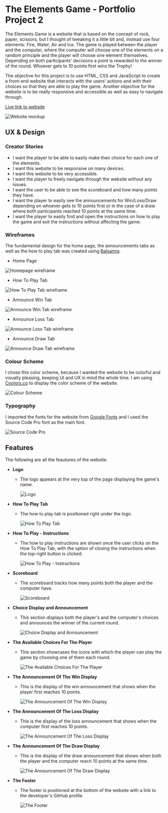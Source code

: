 # **The Elements Game - Portfolio Project 2**

The Elements Game is a website that is based on the concept of rock, paper, scissors, but I thought of tweaking it a little bit and, instead use four elements: Fire, Water, Air and Ice. The game is played between the player and the computer, where the computer will choose one of the elements on a random principle and the player will choose one element themselves. Depending on both participants' decisions a point is rewarded to the winner of the round. Whoever gets to 10 points first wins the Trophy!

The objective for this project is to use HTML, CSS and JavaScript to create a front-end website that interacts with the users' actions and with their choices so that they are able to play the game. Another objective for the website is to be really responsive and accessible as well as easy to navigate through.

[Live link to website](https://devnickocodes.github.io/the-elements-game/)

![Website mockup](https://github.com/devnickocodes/the-elements-game/blob/main/documentation/mock-up.png)

## **UX & Design**

### **Creator Stories**

- I want the player to be able to easily make their choice for each one of the elements.
- I want this website to be responsive on many devices.
- I want this website to be very accessible.
- I want the player to freely navigate through the website without any issues.
- I want the user to be able to see the scoreboard and how many points they have.
- I want the player to easily see the announcements for Win/Loss/Draw depending on whoever gets to 10 points first or in the case of a draw where both participants reached 10 points at the same time.
- I want the player to easily find and open the instructions on how to play the game and exit the instructions without affecting the game.

### **Wireframes**

The fundamental design for the home page, the announcements tabs as well as the how to play tab was created using [Balsamiq](https://balsamiq.com/).

- Home Page

![Homepage wireframe](https://github.com/devnickocodes/the-elements-game/blob/main/documentation/home-page-wireframe.png)

- How To Play Tab

![How To Play Tab wireframe](https://github.com/devnickocodes/the-elements-game/blob/main/documentation/how-to-play-wireframe.png)

- Announce Win Tab

![Announce Win Tab wireframe](https://github.com/devnickocodes/the-elements-game/blob/main/documentation/announce-win-tab-wireframe.png)

- Announce Loss Tab

![Announce Loss Tab wireframe](https://github.com/devnickocodes/the-elements-game/blob/main/documentation/announce-loss-tab-wireframe.png)

- Announce Draw Tab

![Announce Draw Tab wireframe](https://github.com/devnickocodes/the-elements-game/blob/main/documentation/announce-draw-tab-wireframe.png)

### **Colour Scheme**

I chose this color scheme, because I wanted the website to be colorful and visually pleasing, keeping UI and UX in mind the whole time. I am using [Coolors.co](https://coolors.co/f5df99-fccbbc-16a7ac-9497f0-ffbf49-fde1d6-ff0000-054ff0-4a6aa0-00ccff) to display the color scheme of the website.

![Colour Scheme](https://github.com/devnickocodes/the-elements-game/blob/main/documentation/coolors-color-scheme.png)

### **Typography**

I imported the fonts for the website from [Google Fonts](https://fonts.google.com/?query=Source+Code+Pro) and I used the Source Code Pro font as the main font.

![Source Code Pro](https://github.com/devnickocodes/the-elements-game/blob/main/documentation/google-fonts-source-code-pro.png)

## **Features**

The following are all the feautures of the website.

- **Logo**

  - The logo appears at the very top of the page displaying the game's name.

    ![Logo](https://github.com/devnickocodes/the-elements-game/blob/main/documentation/logo.png)

- **How To Play Tab**

  - The how to play tab is positioned right under the logo.

    ![How To Play Tab](https://github.com/devnickocodes/the-elements-game/blob/main/documentation/how-to-play.png)

- **How To Play - Instructions**

  - The how to play instructions are shown once the user clicks on the How To Play Tab, with the option of closing the instructions when the top-right button is clicked.

    ![How To Play - Instructions](https://github.com/devnickocodes/the-elements-game/blob/main/documentation/how-to-play-tab-opened.png)

- **Scoreboard**

  - The scoreboard tracks how many points both the player and the computer have.

    ![Scoreboard](https://github.com/devnickocodes/the-elements-game/blob/main/documentation/scoreboard.png)

- **Choice Display and Announcement**

  - This section displays both the player's and the computer's choices and announces the winner of the current round.

    ![Choice Display and Announcement](https://github.com/devnickocodes/the-elements-game/blob/main/documentation/choice-display-and-winner-of-round-announcement.png)

- **The Available Choices For The Player**

  - This section showcases the icons with which the player can play the game by choosing one of them each round.

    ![The Available Choices For The Player](https://github.com/devnickocodes/the-elements-game/blob/main/documentation/icons-of-elements.png)

- **The Announcement Of The Win Display**

  - This is the display of the win announcement that shows when the player first reaches 10 points.

    ![The Announcement Of The Win Display](https://github.com/devnickocodes/the-elements-game/blob/main/documentation/announce-win-display.png)

- **The Announcement Of The Loss Display**

  - This is the display of the loss announcement that shows when the computer first reaches 10 points.

    ![The Announcement Of The Loss Display](https://github.com/devnickocodes/the-elements-game/blob/main/documentation/announce-loss-display.png)

- **The Announcement Of The Draw Display**

  - This is the display of the draw announcement that shows when both the player and the computer reach 10 points at the same time.

    ![The Announcement Of The Draw Display](https://github.com/devnickocodes/the-elements-game/blob/main/documentation/announce-draw-display.png)

- **The Footer**

  - The footer is positioned at the bottom of the website with a link to the developer's GitHub profile.

    ![The Footer](https://github.com/devnickocodes/the-elements-game/blob/main/documentation/footer.png)
